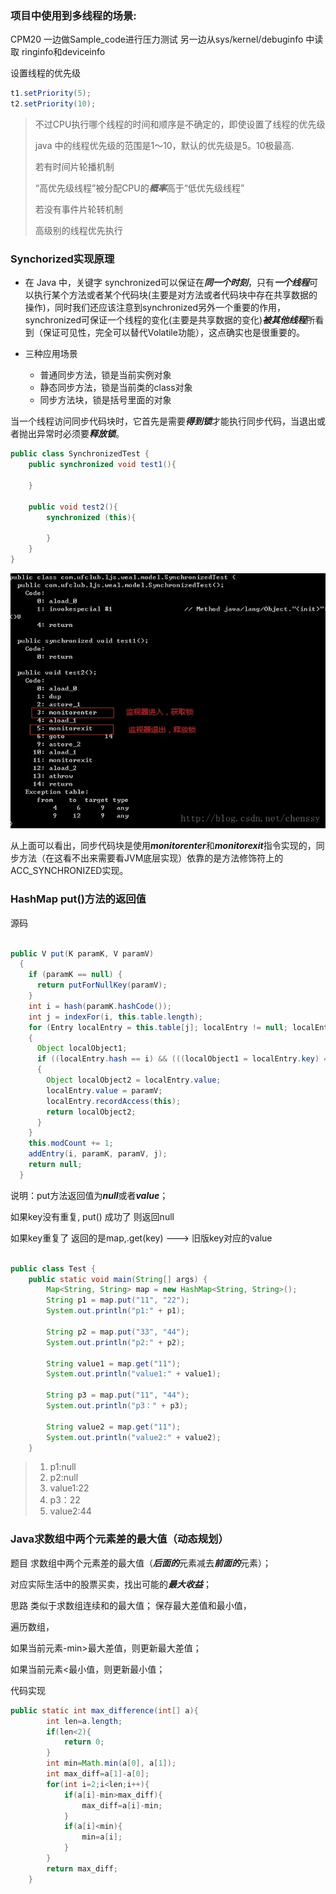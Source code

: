 ### 项目中使用到多线程的场景:

CPM20 一边做Sample_code进行压力测试 另一边从sys/kernel/debuginfo 中读取 ringinfo和deviceinfo

设置线程的优先级

```java
t1.setPriority(5);           
t2.setPriority(10); 
```

> 不过CPU执行哪个线程的时间和顺序是不确定的，即使设置了线程的优先级
>
> java 中的线程优先级的范围是1～10，默认的优先级是5。10极最高.
>
> 若有时间片轮播机制
>
> “高优先级线程”被分配CPU的***概率***高于“低优先级线程”
>
> 若没有事件片轮转机制
>
> 高级别的线程优先执行



### Synchorized实现原理

- 在 Java 中，关键字 synchronized可以保证在***同一个时刻***，只有***一个线程***可以执行某个方法或者某个代码块(主要是对方法或者代码块中存在共享数据的操作)，同时我们还应该注意到synchronized另外一个重要的作用，synchronized可保证一个线程的变化(主要是共享数据的变化)***被其他线程***所看到（保证可见性，完全可以替代Volatile功能），这点确实也是很重要的。

- 三种应用场景
  - 普通同步方法，锁是当前实例对象
  - 静态同步方法，锁是当前类的class对象
  - 同步方法块，锁是括号里面的对象

当一个线程访问同步代码块时，它首先是需要***得到锁***才能执行同步代码，当退出或者抛出异常时必须要***释放锁***。

```java
public class SynchronizedTest {
    public synchronized void test1(){

    }

    public void test2(){
        synchronized (this){

        }
    }
}
```

![这里写图片描述](Review3.assets/20170205213401778)

从上面可以看出，同步代码块是使用***monitorenter***和***monitorexit***指令实现的，同步方法（在这看不出来需要看JVM底层实现）依靠的是方法修饰符上的ACC_SYNCHRONIZED实现。



### HashMap put()方法的返回值

源码

```java

public V put(K paramK, V paramV)
  {
    if (paramK == null) {
      return putForNullKey(paramV);
    }
    int i = hash(paramK.hashCode());
    int j = indexFor(i, this.table.length);
    for (Entry localEntry = this.table[j]; localEntry != null; localEntry = localEntry.next)
    {
      Object localObject1;
      if ((localEntry.hash == i) && (((localObject1 = localEntry.key) == paramK) || (paramK.equals(localObject1))))
      {
        Object localObject2 = localEntry.value;
        localEntry.value = paramV;
        localEntry.recordAccess(this);
        return localObject2;
      }
    }
    this.modCount += 1;
    addEntry(i, paramK, paramV, j);
    return null;
  }
```

说明：put方法返回值为***null***或者***value***；

如果key没有重复, put() 成功了 则返回null 

如果key重复了 返回的是map,.get(key) ---> 旧版key对应的value

```java

public class Test {
	public static void main(String[] args) {
		Map<String, String> map = new HashMap<String, String>();
		String p1 = map.put("11", "22");
		System.out.println("p1:" + p1);
 
		String p2 = map.put("33", "44");
		System.out.println("p2:" + p2);
 
		String value1 = map.get("11");
		System.out.println("value1:" + value1);
 
		String p3 = map.put("11", "44");
		System.out.println("p3：" + p3);
 
		String value2 = map.get("11");
		System.out.println("value2:" + value2);
	}

```

> 1. p1:null
> 2. p2:null
> 3. value1:22
> 4. p3：22
> 5. value2:44



### Java求数组中两个元素差的最大值（动态规划）

题目
求数组中两个元素差的最大值（***后面的***元素减去***前面的***元素）；

对应实际生活中的股票买卖，找出可能的***最大收益***；

思路
类似于求数组连续和的最大值；
保存最大差值和最小值，

遍历数组，

如果当前元素-min>最大差值，则更新最大差值；

如果当前元素<最小值，则更新最小值；

代码实现

```java
public static int max_difference(int[] a){
        int len=a.length;
        if(len<2){
            return 0;
        }
        int min=Math.min(a[0], a[1]);
        int max_diff=a[1]-a[0];
        for(int i=2;i<len;i++){
            if(a[i]-min>max_diff){
                max_diff=a[i]-min;
            }
            if(a[i]<min){
                min=a[i];
            }
        }
        return max_diff;
    }
```





















